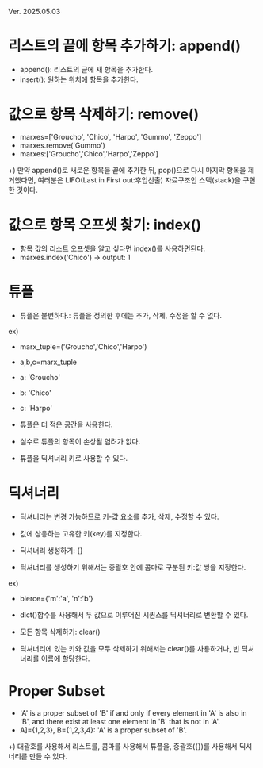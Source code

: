 Ver. 2025.05.03

# 리스트의 끝에 항목 추가하기: append()
- append(): 리스트의 긑에 새 항목을 추가한다.
- insert(): 원하는 위치에 항목을 추가한다.

# 값으로 항목 삭제하기: remove()
- marxes=['Groucho', 'Chico', 'Harpo', 'Gummo', 'Zeppo']
- marxes.remove('Gummo')
- marxes:['Groucho','Chico','Harpo','Zeppo']

+) 만약 append()로 새로운 항목을 끝에 추가한 뒤, pop()으로 다시 마지막 항목을 제거했다면, 여러분은 LIFO(Last in First out:후입선출) 자료구조인 스택(stack)을 구현한 것이다.

# 값으로 항목 오프셋 찾기: index()
- 항목 값의 리스트 오프셋을 알고 싶다면 index()를 사용하면된다.
- marxes.index('Chico') -> output: 1

# 튜플
- 튜플은 불변하다.: 튜플을 정의한 후에는 추가, 삭제, 수정을 할 수 없다.

ex)
- marx_tuple=('Groucho','Chico','Harpo')
- a,b,c=marx_tuple
- a: 'Groucho'
- b: 'Chico'
- c: 'Harpo'

- 튜플은 더 적은 공간을 사용한다.
- 실수로 튜플의 항목이 손상될 염려가 없다.
- 튜플을 딕셔너리 키로 사용할 수 있다.

# 딕셔너리
- 딕셔너리는 변경 가능하므로 키-값 요소를 추가, 삭제, 수정할 수 있다.
- 값에 상응하는 고유한 키(key)를 지정한다.

- 딕셔너리 생성하기: {}
- 딕셔너리를 생성하기 위해서는 중괄호 안에 콤마로 구분된 키:값 쌍을 지정한다.

ex)
- bierce={'m':'a', 'n':'b'}
- dict()함수를 사용해서 두 값으로 이루어진 시퀀스를 딕셔너리로 변환할 수 있다.

- 모든 항목 삭제하기: clear()
- 딕셔너리에 있는 키와 값을 모두 삭제하기 위해서는 clear()를 사용하거나, 빈 딕셔너리를 이름에 할당한다.

# Proper Subset
- 'A' is a proper subset of 'B' if and only if every element in 'A' is also in 'B', and there exist at least one element in 'B' that is not in 'A'.
- A]={1,2,3}, B={1,2,3,4}: 'A' is a proper subset of 'B'.

+) 대괄호를 사용해서 리스트를, 콤마를 사용해서 튜플을, 중괄호({})를 사용해서 딕셔너리를 만들 수 있다.
